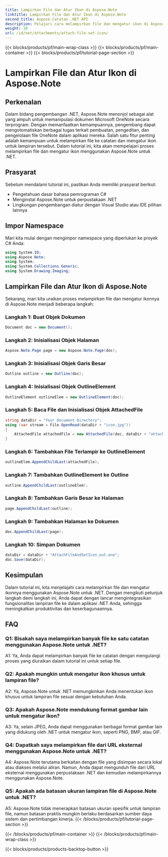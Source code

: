 ```yaml
---
title: Lampirkan File dan Atur Ikon di Aspose.Note
linktitle: Lampirkan File dan Atur Ikon di Aspose.Note
second_title: Aspose.Catatan .NET API
description: Pelajari cara melampirkan file dan mengatur ikon di Aspose.Note untuk .NET. Tingkatkan aplikasi .NET Anda dengan tutorial langkah demi langkah ini.
weight: 10
url: /id/net/attachments/attach-file-set-icon/
---
```


{{< blocks/products/pf/main-wrap-class >}}
{{< blocks/products/pf/main-container >}}
{{< blocks/products/pf/tutorial-page-section >}}

# Lampirkan File dan Atur Ikon di Aspose.Note

## Perkenalan

Dalam bidang pengembangan .NET, Aspose.Note menonjol sebagai alat yang ampuh untuk memanipulasi dokumen Microsoft OneNote secara terprogram. Dengan memanfaatkan kemampuannya, pengembang dapat mengotomatiskan berbagai tugas terkait pembuatan, pengeditan, dan pengelolaan file OneNote dalam aplikasi mereka. Salah satu fitur penting adalah kemampuan untuk melampirkan file ke catatan dan mengatur ikon untuk lampiran tersebut. Dalam tutorial ini, kita akan mempelajari proses melampirkan file dan mengatur ikon menggunakan Aspose.Note untuk .NET.

## Prasyarat

Sebelum mendalami tutorial ini, pastikan Anda memiliki prasyarat berikut:

- Pengetahuan dasar bahasa pemrograman C#
- Menginstal Aspose.Note untuk perpustakaan .NET
- Lingkungan pengembangan diatur dengan Visual Studio atau IDE pilihan lainnya

## Impor Namespace

Mari kita mulai dengan mengimpor namespace yang diperlukan ke proyek C# Anda:

```csharp
using System.IO;
using Aspose.Note;
using System;
using System.Collections.Generic;
using System.Drawing.Imaging;
```

## Lampirkan File dan Atur Ikon di Aspose.Note

Sekarang, mari kita uraikan proses melampirkan file dan mengatur ikonnya di Aspose.Note menjadi beberapa langkah:

### Langkah 1: Buat Objek Dokumen

```csharp
Document doc = new Document();
```

### Langkah 2: Inisialisasi Objek Halaman

```csharp
Aspose.Note.Page page = new Aspose.Note.Page(doc);
```

### Langkah 3: Inisialisasi Objek Garis Besar

```csharp
Outline outline = new Outline(doc);
```

### Langkah 4: Inisialisasi Objek OutlineElement

```csharp
OutlineElement outlineElem = new OutlineElement(doc);
```

### Langkah 5: Baca File dan Inisialisasi Objek AttachedFile

```csharp
string dataDir = "Your Document Directory";
using (var stream = File.OpenRead(dataDir + "icon.jpg"))
{
    AttachedFile attachedFile = new AttachedFile(doc, dataDir + "attachment.txt", stream, ImageFormat.Jpeg);
}
```

### Langkah 6: Tambahkan File Terlampir ke OutlineElement

```csharp
outlineElem.AppendChildLast(attachedFile);
```

### Langkah 7: Tambahkan OutlineElement ke Outline

```csharp
outline.AppendChildLast(outlineElem);
```

### Langkah 8: Tambahkan Garis Besar ke Halaman

```csharp
page.AppendChildLast(outline);
```

### Langkah 9: Tambahkan Halaman ke Dokumen

```csharp
doc.AppendChildLast(page);
```

### Langkah 10: Simpan Dokumen

```csharp
dataDir = dataDir + "AttachFileAndSetIcon_out.one";
doc.Save(dataDir);
```

## Kesimpulan

Dalam tutorial ini, kita menjelajahi cara melampirkan file dan mengatur ikonnya menggunakan Aspose.Note untuk .NET. Dengan mengikuti petunjuk langkah demi langkah ini, Anda dapat dengan lancar mengintegrasikan fungsionalitas lampiran file ke dalam aplikasi .NET Anda, sehingga meningkatkan produktivitas dan keserbagunaannya.

## FAQ

### Q1: Bisakah saya melampirkan banyak file ke satu catatan menggunakan Aspose.Note untuk .NET?

A1: Ya, Anda dapat melampirkan banyak file ke catatan dengan mengulangi proses yang diuraikan dalam tutorial ini untuk setiap file.

### Q2: Apakah mungkin untuk mengatur ikon khusus untuk lampiran file?

A2: Ya, Aspose.Note untuk .NET memungkinkan Anda menentukan ikon khusus untuk lampiran file sesuai dengan kebutuhan Anda.

### Q3: Apakah Aspose.Note mendukung format gambar lain untuk mengatur ikon?

A3: Ya, selain JPEG, Anda dapat menggunakan berbagai format gambar lain yang didukung oleh .NET untuk mengatur ikon, seperti PNG, BMP, atau GIF.

### Q4: Dapatkah saya melampirkan file dari URL eksternal menggunakan Aspose.Note untuk .NET?

A4: Aspose.Note terutama berkaitan dengan file yang disimpan secara lokal atau diakses melalui aliran. Namun, Anda dapat mengunduh file dari URL eksternal menggunakan perpustakaan .NET dan kemudian melampirkannya menggunakan Aspose.Note.

### Q5: Apakah ada batasan ukuran lampiran file di Aspose.Note untuk .NET?

A5: Aspose.Note tidak menerapkan batasan ukuran spesifik untuk lampiran file, namun batasan praktis mungkin berlaku berdasarkan sumber daya sistem dan pertimbangan kinerja.
{{< /blocks/products/pf/tutorial-page-section >}}

{{< /blocks/products/pf/main-container >}}
{{< /blocks/products/pf/main-wrap-class >}}

{{< blocks/products/products-backtop-button >}}
